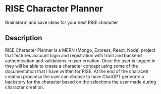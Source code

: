 # RISE Character Planner
Brainstorm and save ideas for your next RISE character

## Description

RISE Character Planner is a MERN (Mongo, Express, React, Node) project that features account login and registration with front and backend authentication and validations in user creation. Once the user is logged in they will be able to create a character concept using some of the documentation that I have written for RISE. At the end of the characetr creation proccess the user can choose to have ChatGPT generate a backstory for the character based on the selections the user made during character creation.